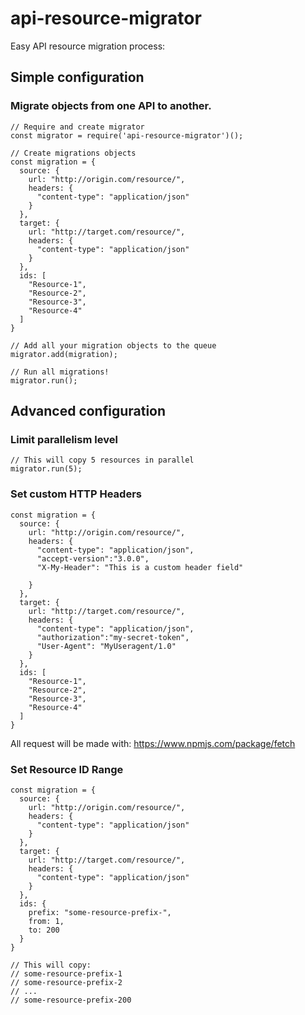 # api-resource-migrator
Easy API resource migration process: 


## Simple configuration 
### Migrate objects from one API to another.

```
// Require and create migrator
const migrator = require('api-resource-migrator')();

// Create migrations objects
const migration = {
  source: {
    url: "http://origin.com/resource/",
    headers: {
      "content-type": "application/json"
    }
  },
  target: {
    url: "http://target.com/resource/",
    headers: {
      "content-type": "application/json"
    }
  },
  ids: [
    "Resource-1",
    "Resource-2",
    "Resource-3",
    "Resource-4"
  ]
}

// Add all your migration objects to the queue
migrator.add(migration);

// Run all migrations!
migrator.run();
```

## Advanced configuration

### Limit parallelism level

```
// This will copy 5 resources in parallel
migrator.run(5);
```

### Set custom HTTP Headers

```
const migration = {
  source: {
    url: "http://origin.com/resource/",
    headers: {
      "content-type": "application/json",
      "accept-version":"3.0.0",
      "X-My-Header": "This is a custom header field"
      
    }
  },
  target: {
    url: "http://target.com/resource/",
    headers: {
      "content-type": "application/json",
      "authorization":"my-secret-token",
      "User-Agent": "MyUseragent/1.0"
    }
  },
  ids: [
    "Resource-1",
    "Resource-2",
    "Resource-3",
    "Resource-4"
  ]
}

```

All request will be made with: https://www.npmjs.com/package/fetch

### Set Resource ID Range

```
const migration = {
  source: {
    url: "http://origin.com/resource/",
    headers: {
      "content-type": "application/json"
    }
  },
  target: {
    url: "http://target.com/resource/",
    headers: {
      "content-type": "application/json"
    }
  },
  ids: {
    prefix: "some-resource-prefix-",
    from: 1,
    to: 200
  }
}

// This will copy:
// some-resource-prefix-1
// some-resource-prefix-2
// ...
// some-resource-prefix-200


```